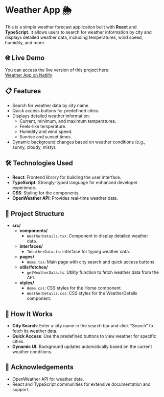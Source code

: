 # Weather App 🌦️

This is a simple weather forecast application built with **React** and **TypeScript**. It allows users to search for weather information by city and displays detailed weather data, including temperatures, wind speed, humidity, and more.

## 🌐 Live Demo

You can access the live version of this project here:  
[Weather App on Netlify](https://kdtweatherapp.netlify.app/)

## 📋 Features

- Search for weather data by city name.
- Quick access buttons for predefined cities.
- Displays detailed weather information:
  - Current, minimum, and maximum temperatures.
  - Feels-like temperature.
  - Humidity and wind speed.
  - Sunrise and sunset times.
- Dynamic background changes based on weather conditions (e.g., sunny, cloudy, misty).

## 🛠️ Technologies Used

- **React**: Frontend library for building the user interface.
- **TypeScript**: Strongly-typed language for enhanced developer experience.
- **CSS**: Styling for the components.
- **OpenWeather API**: Provides real-time weather data.

## 📂 Project Structure

- **src/**
  - **components/**
    - `WeatherDetails.tsx`: Component to display detailed weather data.
  - **interfaces/**
    - `IWeatherData.ts`: Interface for typing weather data.
  - **pages/**
    - `Home.tsx`: Main page with city search and quick access buttons.
  - **utils/fetches/**
    - `getWeatherData.ts`: Utility function to fetch weather data from the API.
  - **styles/**
    - `Home.css`: CSS styles for the Home component.
    - `WeatherDetails.css`: CSS styles for the WeatherDetails component.

## 🎨 How It Works

- **City Search**: Enter a city name in the search bar and click “Search” to fetch its weather data.
- **Quick Access**: Use the predefined buttons to view weather for specific cities.
- **Dynamic UI**: Background updates automatically based on the current weather conditions.

## 🌟 Acknowledgements

- OpenWeather API for weather data.
- React and TypeScript communities for extensive documentation and support.
